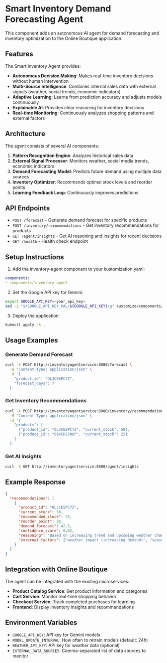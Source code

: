 # Smart Inventory Demand Forecasting Agent

This component adds an autonomous AI agent for demand forecasting and inventory optimization to the Online Boutique application.

## Features

The Smart Inventory Agent provides:

- **Autonomous Decision Making**: Makes real-time inventory decisions without human intervention
- **Multi-Source Intelligence**: Combines internal sales data with external signals (weather, social trends, economic indicators)
- **Adaptive Learning**: Learns from prediction accuracy and adjusts models continuously
- **Explainable AI**: Provides clear reasoning for inventory decisions
- **Real-time Monitoring**: Continuously analyzes shopping patterns and external factors

## Architecture

The agent consists of several AI components:

1. **Pattern Recognition Engine**: Analyzes historical sales data
2. **External Signal Processor**: Monitors weather, social media trends, economic indicators
3. **Demand Forecasting Model**: Predicts future demand using multiple data sources
4. **Inventory Optimizer**: Recommends optimal stock levels and reorder points
5. **Learning Feedback Loop**: Continuously improves predictions

## API Endpoints

- `POST /forecast` - Generate demand forecast for specific products
- `POST /inventory/recommendations` - Get inventory recommendations for products
- `GET /agent/insights` - Get AI reasoning and insights for recent decisions
- `GET /health` - Health check endpoint

## Setup Instructions

1. Add the inventory-agent component to your kustomization.yaml:

```yaml
components:
- components/inventory-agent
```

2. Set the Google API key for Gemini:

```bash
export GOOGLE_API_KEY=<your_api_key>
sed -i "s/GOOGLE_API_KEY_VAL/${GOOGLE_API_KEY}/g" kustomize/components/inventory-agent/inventoryagentservice.yaml
```

3. Deploy the application:

```bash
kubectl apply -k .
```

## Usage Examples

### Generate Demand Forecast

```bash
curl -X POST http://inventoryagentservice:8080/forecast \
  -H "Content-Type: application/json" \
  -d '{
    "product_id": "OLJCESPC7Z",
    "forecast_days": 7
  }'
```

### Get Inventory Recommendations

```bash
curl -X POST http://inventoryagentservice:8080/inventory/recommendations \
  -H "Content-Type: application/json" \
  -d '{
    "products": [
      {"product_id": "OLJCESPC7Z", "current_stock": 50},
      {"product_id": "66VCHSJNUP", "current_stock": 25}
    ]
  }'
```

### Get AI Insights

```bash
curl -X GET http://inventoryagentservice:8080/agent/insights
```

## Example Response

```json
{
  "recommendations": [
    {
      "product_id": "OLJCESPC7Z",
      "current_stock": 50,
      "recommended_stock": 75,
      "reorder_point": 30,
      "demand_forecast": 42.5,
      "confidence_score": 0.82,
      "reasoning": "Based on increasing trend and upcoming weather changes...",
      "external_factors": ["weather_impact (increasing demand)", "seasonal_trend (weekend boost)"]
    }
  ]
}
```

## Integration with Online Boutique

The agent can be integrated with the existing microservices:

- **Product Catalog Service**: Get product information and categories
- **Cart Service**: Monitor real-time shopping behavior
- **Checkout Service**: Track completed purchases for learning
- **Frontend**: Display inventory insights and recommendations

## Environment Variables

- `GOOGLE_API_KEY`: API key for Gemini models
- `MODEL_UPDATE_INTERVAL`: How often to retrain models (default: 24h)
- `WEATHER_API_KEY`: API key for weather data (optional)
- `EXTERNAL_DATA_SOURCES`: Comma-separated list of data sources to monitor